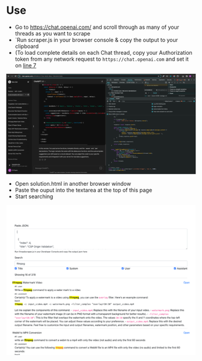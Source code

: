# Use

- Go to https://chat.openai.com/ and scroll through as many of your threads as you want to scrape
- `Run scraper.js in your browser console &amp; copy the output to your clipboard
- (To load complete details on each Chat thread, copy your Authorization token from any network request to `https://chat.openai.com` and set it on [line 7](https://github.com/eliataylor/chatgpt-history-searcher/blob/master/solution.js#L7) 
<img src="scraper.png">

- Open solution.html in another browser window
- Paste the ouput into the textarea at the top of this page
- Start searching
<img src="solution.png">


